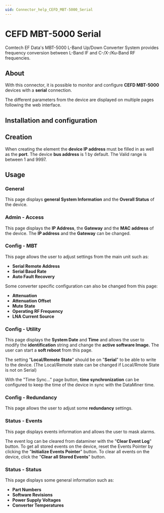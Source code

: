 ```yaml
---
uid: Connector_help_CEFD_MBT-5000_Serial
---
```


# CEFD MBT-5000 Serial

Comtech EF Data's MBT-5000 L-Band Up/Down Converter System provides frequency conversion between L-Band IF and C-/X-/Ku-Band RF frequencies.

## About

With this connector, it is possible to monitor and configure **CEFD MBT-5000** devices with a **serial** connection.

The different parameters from the device are displayed on multiple pages following the web interface.

## Installation and configuration

## Creation

When creating the element the **device IP address** must be filled in as well as the **port**. The device **bus address** is 1 by default. The Valid range is between 1 and 9997.

## Usage

### General

This page displays **general System Information** and the **Overall Status** of the device.

### Admin - Access

This page displays the **IP Address**, the **Gateway** and the **MAC address** of the device. The **IP address** and the **Gateway** can be changed.

### Config - MBT

This page allows the user to adjust settings from the main unit such as:

- **Serial Remote Address**
- **Serial Baud Rate**
- **Auto Fault Recovery**

Some converter specific configuration can also be changed from this page:

- **Attenuation**
- **Attenuation Offset**
- **Mute State**
- **Operating RF Frequency**
- **LNA Current Source**

### Config - Utility

This page displays the **System Date** and **Time** and allows the user to modify the **identification** string and change the **active software Image.** The user can start a **soft reboot** from this page.

The setting "**Local/Remote State**" should be on "**Serial**" to be able to write to the device. (The Local/Remote state can be changed if Local/Rmote State is not on Serial)

With the "Time Sync..." page button, **time synchronization** can be configured to keep the time of the device in sync with the DataMiner time.

### Config - Redundancy

This page allows the user to adjust some **redundancy** settings.

### Status - Events

This page displays events information and allows the user to mask alarms.

The event log can be cleared from dataminer with the "**Clear Event Log**" button. To get all stored events on the device, reset the Events Pointer by clicking the "**Initialize Events Pointer**" button.
To clear all events on the device, click the "**Clear all Stored Events**" button.

### Status - Status

This page displays some general information such as:

- **Part Numbers**
- **Software Revisions**
- **Power Supply Voltages**
- **Converter Temperatures**
